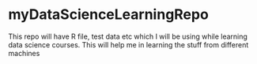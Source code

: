 myDataScienceLearningRepo
=========================

This repo will have R file, test data etc which I will be using while learning data science courses. This will help me in learning the stuff from different machines 
